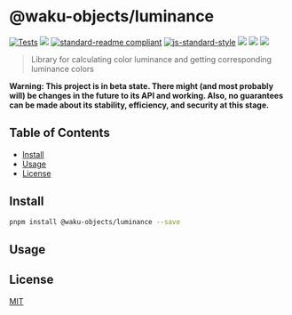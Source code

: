 # @waku-objects/luminance

[![Tests](https://github.com/logos-innovation-lab/luminance/actions/workflows/test.yml/badge.svg)](https://github.com/logos-innovation-lab/luminance/actions/workflows/test.yml)
[![](https://img.shields.io/badge/made%20by-Logos%20Innovation%20Lab-blue.svg?style=flat-square)](https://github.com/logos-innovation-lab)
[![standard-readme compliant](https://img.shields.io/badge/standard--readme-OK-brightgreen.svg?style=flat-square)](https://github.com/RichardLitt/standard-readme)
[![js-standard-style](https://img.shields.io/badge/code%20style-standard-brightgreen.svg?style=flat-square)](https://github.com/feross/standard)
![](https://img.shields.io/badge/pnpm-%3E%3D7.0.0-orange.svg?style=flat-square)
![](https://img.shields.io/badge/Node.js-%3E%3D16.0.0-orange.svg?style=flat-square)
![](https://img.shields.io/badge/runs%20in-browser%20%7C%20node%20%7C%20webworker%20%7C%20electron-orange)

> Library for calculating color luminance and getting corresponding luminance colors

**Warning: This project is in beta state. There might (and most probably will) be changes in the future to its API and working. Also, no guarantees can be made about its stability, efficiency, and security at this stage.**

## Table of Contents

- [Install](#install)
- [Usage](#usage)
- [License](#license)

## Install

```sh
pnpm install @waku-objects/luminance --save
```

## Usage

## License

[MIT](./LICENSE)
